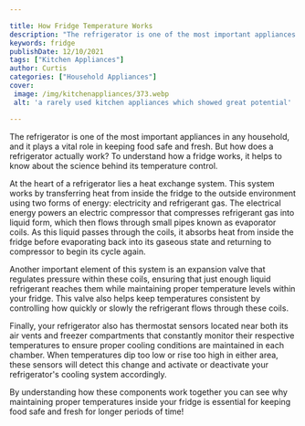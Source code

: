 ```yaml
---

title: How Fridge Temperature Works
description: "The refrigerator is one of the most important appliances in any household, and it plays a vital role in keeping food safe and fres...you wont regret reading on"
keywords: fridge
publishDate: 12/10/2021
tags: ["Kitchen Appliances"]
author: Curtis
categories: ["Household Appliances"]
cover: 
 image: /img/kitchenappliances/373.webp
 alt: 'a rarely used kitchen appliances which showed great potential'

---
```


The refrigerator is one of the most important appliances in any household, and it plays a vital role in keeping food safe and fresh. But how does a refrigerator actually work? To understand how a fridge works, it helps to know about the science behind its temperature control. 

At the heart of a refrigerator lies a heat exchange system. This system works by transferring heat from inside the fridge to the outside environment using two forms of energy: electricity and refrigerant gas. The electrical energy powers an electric compressor that compresses refrigerant gas into liquid form, which then flows through small pipes known as evaporator coils. As this liquid passes through the coils, it absorbs heat from inside the fridge before evaporating back into its gaseous state and returning to compressor to begin its cycle again. 

Another important element of this system is an expansion valve that regulates pressure within these coils, ensuring that just enough liquid refrigerant reaches them while maintaining proper temperature levels within your fridge. This valve also helps keep temperatures consistent by controlling how quickly or slowly the refrigerant flows through these coils. 

Finally, your refrigerator also has thermostat sensors located near both its air vents and freezer compartments that constantly monitor their respective temperatures to ensure proper cooling conditions are maintained in each chamber. When temperatures dip too low or rise too high in either area, these sensors will detect this change and activate or deactivate your refrigerator's cooling system accordingly. 

By understanding how these components work together you can see why maintaining proper temperatures inside your fridge is essential for keeping food safe and fresh for longer periods of time!
